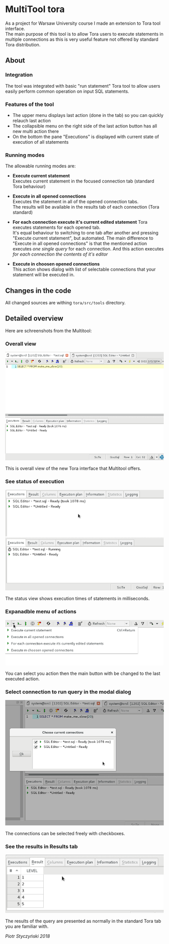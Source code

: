 # MultiTool tora

As a project for Warsaw University course I made an extension to Tora tool interface.<br>
The main purpose of this tool is to allow Tora users to execute statements in multiple connections as this is very useful feature not offered by standard Tora distribution.

## About

### Integration

The tool was integrated with basic "run statement" Tora tool to allow users easily perform common operation on input SQL statements.

### Features of the tool

* The upper menu displays last action (done in the tab) so you can quickly relauch last action
* The collapsible menu on the right side of the last action button has all new multi action there
* On the bottom the pane "Executions" is displayed with current state of execution of all statements

### Running modes

The allowable running modes are:

* **Execute current statement**<br>
  Executes current statement in the focused connection tab (standard Tora behaviour)
  
* **Execute in all opened connections**<br>
  Executes the statement in all of the opened connection tabs.<br>
  The results will be available in the results tab of each connection (Tora standard)
  
* **For each connection execute it's current edited statement**
  Tora executes statements for each opened tab.<br>
  It's equal behaviour to switching to one tab after another and pressing "Execute current statement", but automated.
  The main difference to "Execute in all opened connections" is that the mentioned action executes *one single query* for each connection.
  And this action executes *for each connection the contents of it's editor*
 
* **Execute in choosen opened connections**<br>
  This action shows dialog with list of selectable connections that your statement will be executed in.

## Changes in the code

All changed sources are withing `tora/src/tools` directory.

## Detailed overview

Here are schreenshots from the Multitool:

### Overall view

![Overall view screenshot](https://raw.githubusercontent.com/styczynski/tora/master/static/tora_multitool_screenshot_overall.png)

This is overall view of the new Tora interface that Multitool offers.

### See status of execution

![Status view query is ready](https://raw.githubusercontent.com/styczynski/tora/master/static/tora_multitool_screenshot_status_ok.png)
![Status view query is running](https://raw.githubusercontent.com/styczynski/tora/master/static/tora_multitool_screenshot_status_running.png)

The status view shows execution times of statements in milliseconds.

### Expanadble menu of actions

![Action menu screenshot](https://raw.githubusercontent.com/styczynski/tora/master/static/tora_multitool_screenshot_action_menu.png)

You can select you action then the main button with be changed to the last executed action.

### Select connection to run query in the modal dialog

![Conenction dialog screenshot](https://raw.githubusercontent.com/styczynski/tora/master/static/tora_multitool_screenshot_connection_dialog.png)

The connections can be selected freely with checkboxes.

### See the results in Results tab

![Results tab screenshot](https://raw.githubusercontent.com/styczynski/tora/master/static/tora_multitool_screenshot_result.png)

The results of the query are presented as normally in the standard Tora tab you are familiar with.

*Piotr Styczyński 2018*
